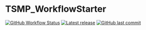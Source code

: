 # TSMP_WorkflowStarter

[![GitHub Workflow Status](https://img.shields.io/github/actions/workflow/status/niklaswr/TSMP_WorkflowStarter/RenderMainSphinxDocumentation.yml?label=documentation)](https://niklaswr.github.io/TSMP_WorkflowStarter/index.html)
[![Latest release](https://img.shields.io/github/v/tag/niklaswr/TSMP_WorkflowSTarter.svg?color=brightgreen&label=latest%20release&sort=semver)](https://github.com/niklaswr/TSMP_WorkflowStarter/tags) 
[![GitHub last commit](https://img.shields.io/github/last-commit/niklaswr/TSMP_WorkflowStarter)](https://github.com/niklaswr/TSMP_WorkflowStarter/commits/master)

